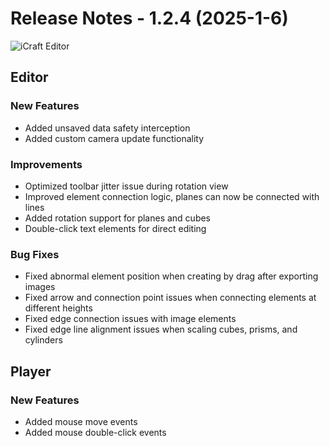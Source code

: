 # Release Notes - 1.2.4 (2025-1-6)

![iCraft Editor](https://raw.githubusercontent.com/gantFDT/icraft/main/public/images/banner.jpg)

## Editor
### New Features
- Added unsaved data safety interception
- Added custom camera update functionality

### Improvements
- Optimized toolbar jitter issue during rotation view
- Improved element connection logic, planes can now be connected with lines
- Added rotation support for planes and cubes
- Double-click text elements for direct editing

### Bug Fixes
- Fixed abnormal element position when creating by drag after exporting images
- Fixed arrow and connection point issues when connecting elements at different heights
- Fixed edge connection issues with image elements
- Fixed edge line alignment issues when scaling cubes, prisms, and cylinders

## Player
### New Features
- Added mouse move events
- Added mouse double-click events
